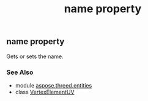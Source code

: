﻿---
title: name property
second_title: Aspose.3D for Python via .NET API References
description: 
type: docs
weight: 110
url: /python-net/aspose.threed.entities/vertexelementuv/name/
is_root: false
---

## name property


Gets or sets the name.

### See Also
* module [aspose.threed.entities](../../)
* class [VertexElementUV](/3d/python-net/aspose.threed.entities/vertexelementuv)
